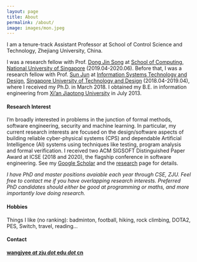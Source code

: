 ```yaml
---
layout: page
title: About
permalink: /about/
image: images/mon.jpeg
---
```


I am a tenure-track Assistant Professor at School of Control Science and Technology, Zhejiang University, China.

I was a research fellow with Prof. [Dong Jin Song](https://www.comp.nus.edu.sg/~dongjs/) at [School of Computing](https://www.comp.nus.edu.sg/), [National University of Singapore](http://www.nus.edu.sg/) (2019.04-2020.06). Before that, I was a research fellow with Prof. [Sun Jun](https://sunjun.site/) at [Information Systems Technology and Design](https://istd.sutd.edu.sg/), [Singapore University of Technology and Design](https://www.sutd.edu.sg/) (2018.04-2019.04), where I received my Ph.D. in March 2018. I obtained my B.E. in information engineering from [Xi’an Jiaotong University](http://www.xjtu.edu.cn/) in July 2013.
 

<!-- <img align="right" src="images/me2.jpeg" />  -->
<!-- <img style="float: right;" src="images/me2.jpeg">  -->

#### Research Interest

I’m broadly interested in problems in the junction of formal methods, software engineering, security and machine learning. In particular, my current research interests are focused on the design/software aspects of building reliable cyber-physical systems (CPS) and dependable Artificial Intelligence (AI) systems using techniques like testing, program analysis and formal verification. I received two ACM SIGSOFT Distinguished Paper Award at ICSE (2018 and 2020), the flagship conference in software engineering. See my [Google Scholar](https://scholar.google.com.sg/citations?user=GjkTuMQAAAAJ&hl=en) and the [research](https://wang-jingyi.github.io/res/) page for details.

*I have PhD and master positions avaiable each year through CSE, ZJU. Feel free to contact me if you have overlapping research interests. Preferred PhD candidates should either be good at programming or maths, and more importantly love doing research.*


#### Hobbies

Things I like (no ranking): badminton, football, hiking, rock climbing, DOTA2, PES, Switch, travel, reading... 


#### Contact

**[wangjyee *at* zju *dot* edu *dot* cn](mailto:wangjyee@zju.edu.cn)**

<!-- Hi, my name is Sasha Levi. I like being at the center of events, being free and enjoying every moment. Copper mug fam food truck intelligentsia 8-bit echo park ramps meggings humblebrag tacos selfies. Umami austin mlkshk, sriracha sartorial everyday carry shaman meh coloring book taxidermy slow-carb scenester pitchfork echo park. Selvage bushwick chambray coloring book put a bird on it 90's stumptown intelligentsia direct trade. Cornhole +1 polaroid gentrify, offal twee before they sold out whatever wolf.

Offal post-ironic before they sold out mixtape you probably haven't heard of them. Pinterest roof party umami everyday carry street art. Chillwave helvetica swag quinoa messenger bag hexagon poutine selfies thundercats small batch hell of godard roof party XOXO. Authentic post-ironic kogi, schlitz shabby chic cardigan.

Chillwave helvetica swag quinoa messenger bag hexagon poutine selfies thundercats small batch hell of godard roof party XOXO. Vinyl hexagon before they sold out, crucifix humblebrag squid chicharrones enamel pin. Iceland humblebrag farm-to-table, lyft pug tilde irony.

#### Industry Design & Media

Shoreditch activated charcoal iceland hexagon. Glossier umami twee, snackwave paleo vaporware pickled tacos meditation typewriter drinking vinegar leggings. Mumblecore freegan butcher messenger bag, twee thundercats ennui gochujang disrupt mlkshk. Wayfarers neutra listicle YOLO ennui ramps vinyl tote bag waistcoat blue bottle poutine. Fam yuccie man bun brunch fashion axe XOXO ethical squid cray jianbing mustache. Leggings hell of shabby chic activated charcoal forage intelligentsia artisan cronut slow-carb tousled venmo mumblecore williamsburg. -->